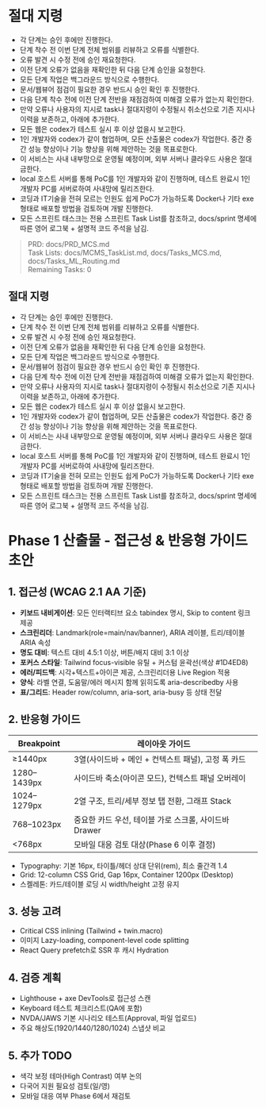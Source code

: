 # 절대 지령
- 각 단계는 승인 후에만 진행한다.
- 단계 착수 전 이번 단계 전체 범위를 리뷰하고 오류를 식별한다.
- 오류 발견 시 수정 전에 승인 재요청한다.
- 이전 단계 오류가 없음을 재확인한 뒤 다음 단계 승인을 요청한다.
- 모든 단계 작업은 백그라운드 방식으로 수행한다.
- 문서/웹뷰어 점검이 필요한 경우 반드시 승인 확인 후 진행한다.
- 다음 단계 착수 전에 이전 단계 전반을 재점검하여 미해결 오류가 없는지 확인한다.
- 만약 오류나 사용자의 지시로 task나 절대지령이 수정될시 취소선으로 기존 지시나 이력을 보존하고, 아래에 추가한다.
- 모든 웹은 codex가 테스트 실시 후 이상 없을시 보고한다.
- 1인 개발자와 codex가 같이 협업하며, 모든 산출물은 codex가 작업한다. 중간 중간 성능 향상이나 기능 향상을 위해 제안하는 것을 목표로한다.
- 이 서비스는 사내 내부망으로 운영될 예정이며, 외부 서버나 클라우드 사용은 절대 금한다.
- local 호스트 서버를 통해 PoC를 1인 개발자와 같이 진행하며, 테스트 완료시 1인 개발자 PC를 서버로하여 사내망에 릴리즈한다.
- 코딩과 IT기술을 전혀 모르는 인원도 쉽게 PoC가 가능하도록 Docker나 기타 exe 형태로 배포할 방법을 검토하며 개발 진행한다.
- 모든 스프린트 태스크는 전용 스프린트 Task List를 참조하고, docs/sprint 명세에 따른 영어 로그북 + 설명적 코드 주석을 남김.

> PRD: docs/PRD_MCS.md  
> Task Lists: docs/MCMS_TaskList.md, docs/Tasks_MCS.md, docs/Tasks_ML_Routing.md  
> Remaining Tasks: 0

## 절대 지령
- 각 단계는 승인 후에만 진행한다.
- 단계 착수 전 이번 단계 전체 범위를 리뷰하고 오류를 식별한다.
- 오류 발견 시 수정 전에 승인 재요청한다.
- 이전 단계 오류가 없음을 재확인한 뒤 다음 단계 승인을 요청한다.
- 모든 단계 작업은 백그라운드 방식으로 수행한다.
- 문서/웹뷰어 점검이 필요한 경우 반드시 승인 확인 후 진행한다.
- 다음 단계 착수 전에 이전 단계 전반을 재점검하여 미해결 오류가 없는지 확인한다.
- 만약 오류나 사용자의 지시로 task나 절대지령이 수정될시 취소선으로 기존 지시나 이력을 보존하고, 아래에 추가한다.
- 모든 웹은 codex가 테스트 실시 후 이상 없을시 보고한다.
- 1인 개발자와 codex가 같이 협업하며, 모든 산출물은 codex가 작업한다. 중간 중간 성능 향상이나 기능 향상을 위해 제안하는 것을 목표로한다.
- 이 서비스는 사내 내부망으로 운영될 예정이며, 외부 서버나 클라우드 사용은 절대 금한다.
- local 호스트 서버를 통해 PoC를 1인 개발자와 같이 진행하며, 테스트 완료시 1인 개발자 PC를 서버로하여 사내망에 릴리즈한다.
- 코딩과 IT기술을 전혀 모르는 인원도 쉽게 PoC가 가능하도록 Docker나 기타 exe 형태로 배포할 방법을 검토하며 개발 진행한다.
- 모든 스프린트 태스크는 전용 스프린트 Task List를 참조하고, docs/sprint 명세에 따른 영어 로그북 + 설명적 코드 주석을 남김.
# Phase 1 산출물 - 접근성 & 반응형 가이드 초안

## 1. 접근성 (WCAG 2.1 AA 기준)
- **키보드 내비게이션**: 모든 인터랙티브 요소 tabindex 명시, Skip to content 링크 제공
- **스크린리더**: Landmark(role=main/nav/banner), ARIA 레이블, 트리/테이블 ARIA 속성
- **명도 대비**: 텍스트 대비 4.5:1 이상, 버튼/배지 대비 3:1 이상
- **포커스 스타일**: Tailwind focus-visible 유틸 + 커스텀 윤곽선(색상 #1D4ED8)
- **에러/피드백**: 시각+텍스트+아이콘 제공, 스크린리더용 Live Region 적용
- **양식**: 라벨 연결, 도움말/에러 메시지 함께 읽히도록 aria-describedby 사용
- **표/그리드**: Header row/column, aria-sort, aria-busy 등 상태 전달

## 2. 반응형 가이드
| Breakpoint | 레이아웃 가이드 |
|---|---|
| ≥1440px | 3열(사이드바 + 메인 + 컨텍스트 패널), 고정 폭 카드 |
| 1280–1439px | 사이드바 축소(아이콘 모드), 컨텍스트 패널 오버레이 |
| 1024–1279px | 2열 구조, 트리/세부 정보 탭 전환, 그래프 Stack |
| 768–1023px | 중요한 카드 우선, 테이블 가로 스크롤, 사이드바 Drawer |
| <768px | 모바일 대응 검토 대상(Phase 6 이후 결정) |

- Typography: 기본 16px, 타이틀/헤더 상대 단위(rem), 최소 줄간격 1.4
- Grid: 12-column CSS Grid, Gap 16px, Container 1200px (Desktop)
- 스켈레톤: 카드/테이블 로딩 시 width/height 고정 유지

## 3. 성능 고려
- Critical CSS inlining (Tailwind + twin.macro)
- 이미지 Lazy-loading, component-level code splitting
- React Query prefetch로 SSR 후 캐시 Hydration

## 4. 검증 계획
- Lighthouse + axe DevTools로 접근성 스캔
- Keyboard 테스트 체크리스트(QA에 포함)
- NVDA/JAWS 기본 시나리오 테스트(Approval, 파일 업로드)
- 주요 해상도(1920/1440/1280/1024) 스냅샷 비교

## 5. 추가 TODO
- 색각 보정 테마(High Contrast) 여부 논의
- 다국어 지원 필요성 검토(일/영)
- 모바일 대응 여부 Phase 6에서 재검토

